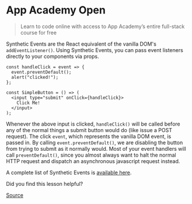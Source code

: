 # App Academy Open

> Learn to code online with access to App Academy’s entire full-stack course for free

Synthetic Events are the React equivalent of the vanilla DOM's `addEventListener()`. Using Synthetic Events, you can pass event listeners directly to your components via props.

    const handleClick = event => {
      event.preventDefault();
      alert("clicked!");
    };
    
    const SimpleButton = () => (
      <input type="submit" onClick={handleClick}>
        Click Me!
      </input>
    );

Whenever the above input is clicked, `handleClick()` will be called before any of the normal things a submit button would do (like issue a POST request). The click `event`, which represents the vanilla DOM event, is passed in. By calling `event.preventDefault()`, we are disabling the button from trying to submit as it normally would. Most of your event handlers will call `preventDefault()`, since you almost always want to halt the normal HTTP request and dispatch an asynchronous javascript request instead.

A complete list of Synthetic Events is [available here](https://facebook.github.io/react/docs/events.html).

Did you find this lesson helpful?


[Source](https://open.appacademy.io/learn/full-stack-online/react/synthetic-events)